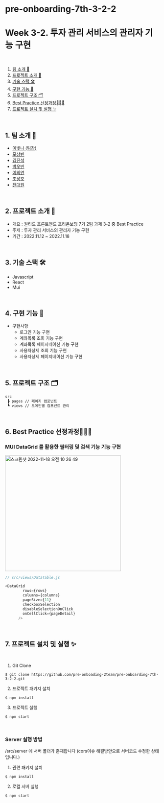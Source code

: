 # pre-onboarding-7th-3-2-2

# Week 3-2. 투자 관리 서비스의 관리자 기능 구현

<br />

1. [팀 소개 👫](#1-팀-소개-)
2. [프로젝트 소개 🚀](#2-프로젝트-소개-)
3. [기술 스택 🛠](#3-기술-스택-)
4. [구현 기능 📍](#4-구현-기능-)
5. [프로젝트 구조 🗂](#5-프로젝트-구조-)
6. [Best Practice 선정과정👩‍👦‍👦](#6-best-practice-선정과정)
7. [프로젝트 설치 및 실행 ✨](#7-프로젝트-설치-및-실행-)  

<br />



## 1. 팀 소개 👫

- [이빛나 (팀장)](https://github.com/bitnaleeeee)
- [모상빈](https://github.com/Topbin2)
- [김진석](https://github.com/genuine-seok)
- [박우빈](https://github.com/Debonchocola)
- [이의연](https://github.com/strongpond)
- [조성호](https://github.com/CSH111)
- [전대원](https://github.com/eodnjs467)

<br />

## 2. 프로젝트 소개 🚀

- 개요 : 원티드 프론트엔드 프리온보딩 7기 2팀 과제 3-2 중 Best Practice
- 주제 : 투자 관리 서비스의 관리자 기능 구현
- 기간 : 2022.11.12 ~ 2022.11.18

<br />


## 3. 기술 스택 🛠

- Javascript
- React
- Mui

<br />

## 4. 구현 기능 📍

- 구현사항
  - 로그인 기능 구현
  - 계좌목록 조회 기능 구현
  - 계좌목록  페이지네이션 기능 구현
  - 사용자상세 조회 기능 구현
  - 사용자상세 페이지네이션 기능 구현

<br />

## 5. 프로젝트 구조 🗂

```bash
src
 ┣ pages // 페이지 컴포넌트
 ┗ views // 도메인별 컴포넌트 관리
```

<br/>


## 6. Best Practice 선정과정👩‍👦‍👦

### MUI DataGrid 를 활용한 필터링 및 검색 기능 기능 구현

<img width="378" alt="스크린샷 2022-11-18 오전 10 26 49" src="https://user-images.githubusercontent.com/107467812/202595574-cdb48371-5416-4c6e-be36-35acb0150fd2.png">

```js
// src/views/DataTable.js

<DataGrid
        rows={rows}
        columns={columns}
        pageSize={11}
        checkboxSelection
        disableSelectionOnClick
        onCellClick={pageDetail}
      />

```

<br>


## 7. 프로젝트 설치 및 실행 ✨

<br/>

1. Git Clone

```plaintext
$ git clone https://github.com/pre-onboading-2team/pre-onboarding-7th-3-2-2.git
```

2. 프로젝트 패키지 설치

```plaintext
$ npm install
```

3. 프로젝트 실행

```plaintext
$ npm start
```

<br/>

### Server 실행 방법

/src/server 에 서버 폴더가 존재합니다
(cors이슈 해결방안으로 서버코드 수정한 상태입니다.)

1. 관련 패키지 설치

``` 
$ npm install
```

2. 로컬 서버 실행

```
$ npm start
```










